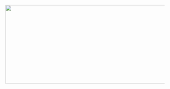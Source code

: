 <html>
<body>
<p align="center">
  <img 
 width="800"
height="250"
src="https://firebasestorage.googleapis.com/v0/b/icebasecdn.appspot.com/o/20220910_145352_0000-removebg-preview.png?alt=media&token=0edb8665-5d42-4602-89cb-a3125a857935"

  >

</p>



 

   

   

